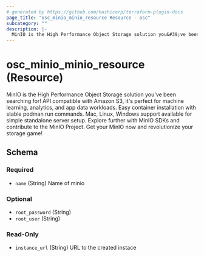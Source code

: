 ```yaml
---
# generated by https://github.com/hashicorp/terraform-plugin-docs
page_title: "osc_minio_minio_resource Resource - osc"
subcategory: ""
description: |-
  MinIO is the High Performance Object Storage solution you&#39;ve been searching for! API compatible with Amazon S3, it&#39;s perfect for machine learning, analytics, and app data workloads. Easy container installation with stable podman run commands. Mac, Linux, Windows support available for simple standalone server setup. Explore further with MinIO SDKs and contribute to the MinIO Project. Get your MinIO now and revolutionize your storage game!
---
```


# osc_minio_minio_resource (Resource)

MinIO is the High Performance Object Storage solution you&#39;ve been searching for! API compatible with Amazon S3, it&#39;s perfect for machine learning, analytics, and app data workloads. Easy container installation with stable podman run commands. Mac, Linux, Windows support available for simple standalone server setup. Explore further with MinIO SDKs and contribute to the MinIO Project. Get your MinIO now and revolutionize your storage game!



<!-- schema generated by tfplugindocs -->
## Schema

### Required

- `name` (String) Name of minio

### Optional

- `root_password` (String)
- `root_user` (String)

### Read-Only

- `instance_url` (String) URL to the created instace
